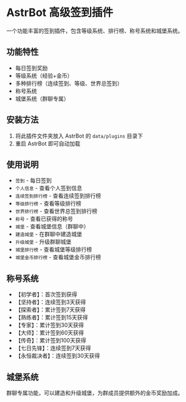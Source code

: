 # AstrBot 高级签到插件

一个功能丰富的签到插件，包含等级系统、排行榜、称号系统和城堡系统。

## 功能特性

- 每日签到奖励
- 等级系统（经验+金币）
- 多种排行榜（连续签到、等级、世界总签到）
- 称号系统
- 城堡系统（群聊专属）

## 安装方法

1. 将此插件文件夹放入 AstrBot 的 `data/plugins` 目录下
2. 重启 AstrBot 即可自动加载

## 使用说明

- `签到` - 每日签到
- `个人信息` - 查看个人签到信息
- `连续签到排行榜` - 查看连续签到排行榜
- `等级排行榜` - 查看等级排行榜
- `世界排行榜` - 查看世界总签到排行榜
- `称号` - 查看已获得的称号
- `城堡` - 查看城堡信息（群聊中）
- `建造城堡` - 在群聊中建造城堡
- `升级城堡` - 升级群聊城堡
- `城堡排行榜` - 查看城堡等级排行榜
- `城堡金币排行榜` - 查看城堡金币排行榜

## 称号系统

- 【初学者】：首次签到获得
- 【坚持者】：连续签到3天获得
- 【探索者】：累计签到7天获得
- 【熟练者】：累计签到15天获得
- 【专家】：累计签到30天获得
- 【大师】：累计签到60天获得
- 【传奇】：累计签到100天获得
- 【七日先锋】：连续签到7天获得
- 【永恒裁决者】：连续签到30天获得

## 城堡系统

群聊专属功能，可以建造和升级城堡，为群成员提供额外的金币奖励加成。